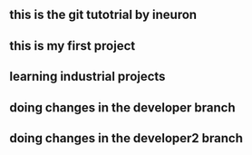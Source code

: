 ## this is the git tutotrial by ineuron
## this is my first project
## learning industrial projects
## doing changes in the developer branch
## doing changes in the developer2 branch
